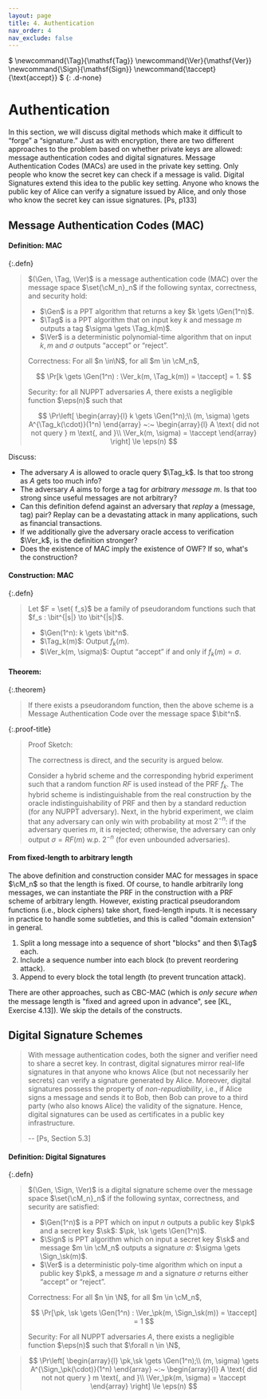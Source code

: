 ```yaml
---
layout: page
title: 4. Authentication
nav_order: 4
nav_exclude: false
---
```


$
\newcommand{\Tag}{\mathsf{Tag}}
\newcommand{\Ver}{\mathsf{Ver}}
\newcommand{\Sign}{\mathsf{Sign}}
\newcommand{\taccept}{\text{accept}}
$
{: .d-none}

Authentication
================

In this section, we will discuss digital methods which make
it difficult to “forge” a “signature.” Just as with encryption, there
are two different approaches to the problem based on whether
private keys are allowed: message authentication codes and digital
signatures. Message Authentication Codes (MACs) are used in
the private key setting. Only people who know the secret key
can check if a message is valid. Digital Signatures extend this
idea to the public key setting. Anyone who knows the public key
of Alice can verify a signature issued by Alice, and only those
who know the secret key can issue signatures. [Ps, p133]

Message Authentication Codes (MAC)
-------------------------

#### **Definition:** MAC

{:.defn}
> $(\Gen, \Tag, \Ver)$ is a message authentication code (MAC) over 
> the message space $\set{\cM_n}_n$ if the following syntax, correctness, and security hold:
> 
> - $\Gen$ is a PPT algorithm that returns a key $k \gets \Gen(1^n)$.
> - $\Tag$ is a PPT algorithm that on input key $k$ and message $m$ outputs a tag $\sigma \gets \Tag_k(m)$.
> - $\Ver$ is a deterministic polynomial-time algorithm that on input $k, m$ and $\sigma$ 
>   outputs “accept” or “reject”.
> 
> Correctness: For all $n \in\N$, for all $m \in \cM_n$,
> 
> $$
> \Pr[k \gets \Gen(1^n) : \Ver_k(m, \Tag_k(m)) = \taccept] = 1.
> $$
> 
> Security: for all NUPPT adversaries $A$, there exists a negligible function $\eps(n)$
> such that
> 
> $$
> \Pr\left[
> \begin{array}{l}
> k \gets \Gen(1^n);\\
> (m, \sigma) \gets A^{\Tag_k(\cdot)}(1^n)
> \end{array}
>  ~:~
> \begin{array}{l}
> A \text{ did not not query } m \text{, and }\\ 
> \Ver_k(m, \sigma) = \taccept
> \end{array}
> \right] \le \eps(n)
> $$

Discuss:

- The adversary $A$ is allowed to oracle query $\Tag_k$. Is that too strong as $A$ gets too much info?
- The adversary $A$ aims to forge a tag for *arbitrary message* $m$. Is that too strong since useful messages are not arbitrary?
- Can this definition defend against an adversary that *replay* a (message, tag) pair? Replay can be a devastating attack in many applications, such as financial transactions.
- If we additionally give the adversary oracle access to verification $\Ver_k$, is the definition stronger?
- Does the existence of MAC imply the existence of OWF? If so, what's the construction?

#### **Construction:** MAC

{:.defn}
> Let $F = \set{ f_s}$ be a family of pseudorandom functions such that 
> $f_s : \bit^{|s|} \to \bit^{|s|}$.
> 
> - $\Gen(1^n): k \gets \bit^n$.
> - $\Tag_k(m)$: Output $f_k(m)$.
> - $\Ver_k(m, \sigma)$: Ouptut “accept” if and only if $f_k(m) = \sigma$.

#### **Theorem:**

{:.theorem}
> If there exists a pseudorandom function, then the above scheme is a 
> Message Authentication Code over the message space $\bit^n$.

{:.proof-title}
> Proof Sketch:
> 
> The correctness is direct, and the security is argued below.
> 
> Consider a hybrid scheme and the corresponding hybrid experiment such that
> a random function $RF$ is used instead of the PRF $f_k$.
> The hybrid scheme is indistinguishable from the real construction
> by the oracle indistinguishability of PRF and then by a standard reduction
> (for any NUPPT adversary).
> Next, in the hybrid experiment, we claim that any adversary 
> can only win with probability at most $2^{-n}$:
> if the adversary queries $m$, it is rejected;
> otherwise, the adversary can only output $\sigma = RF(m)$ w.p. $2^{-n}$
> (for even unbounded adversaries).

#### From fixed-length to arbitrary length

The above definition and construction consider MAC for messages in space $\cM_n$ so that
the length is fixed.
Of course, to handle arbitrarily long messages,
we can instantiate the PRF in the construction with a PRF scheme of arbitrary length.
However, existing
practical pseudorandom functions (i.e., block ciphers) take short, ﬁxed-length inputs.
It is necessary in practice to handle some subtleties, and this is called "domain extension" in general.

1. Split a long message into a sequence of short "blocks" and then $\Tag$ each.
2. Include a sequence number into each block (to prevent reordering attack).
3. Append to every block the total length (to prevent truncation attack).

There are other approaches, such as CBC-MAC (which is *only secure when* 
the message length is "ﬁxed and agreed upon in advance", see [KL, Exercise 4.13]).
We skip the details of the constructs.

Digital Signature Schemes
-------------------------

> With message authentication codes, both the signer and verifier need to share a secret key.
> In contrast, digital signatures mirror real-life signatures in that anyone who knows Alice 
> (but not necessarily her secrets) can verify a signature generated by Alice.
> Moreover, digital signatures possess the property of *non-repudiability*, 
> i.e., if Alice signs a message and sends it to Bob, 
> then Bob can prove to a third party (who also knows Alice) the validity of the signature. 
> Hence, digital signatures can be used as certificates in a public key infrastructure.
> 
> -- [Ps, Section 5.3]

#### **Definition:** Digital Signatures

{:.defn}
> $(\Gen, \Sign, \Ver)$ is a digital signature scheme over the message space $\set{\cM_n}_n$ 
> if the following syntax, correctness, and security are satisfied:
> 
> - $\Gen(1^n)$ is a PPT which on input $n$ outputs a public key $\pk$ and a secret key $\sk$: $\pk, \sk \gets \Gen(1^n)$. 
> - $\Sign$ is PPT algorithm which on input a secret key $\sk$ and message $m \in \cM_n$ 
>   outputs a signature $\sigma$: $\sigma \gets \Sign_\sk(m)$.
> - $\Ver$ is a deterministic poly-time algorithm which on input a public key $\pk$, 
>   a message $m$ and a signature $\sigma$ returns either “accept” or “reject”.
> 
> Correctness:
> For all $n \in \N$, for all $m \in \cM_n$,
> 
> $$ 
> \Pr[\pk, \sk \gets \Gen(1^n) : \Ver_\pk(m, \Sign_\sk(m)) = \taccept] = 1
> $$
> 
> Security:
> For all NUPPT adversaries $A$, there exists a negligible function $\eps(n)$ such that
> $\forall n \in \N$,

> $$
> \Pr\left[
> \begin{array}{l}
> \pk,\sk \gets \Gen(1^n);\\
> (m, \sigma) \gets A^{\Sign_\pk(\cdot)}(1^n)
> \end{array}
>  ~:~
> \begin{array}{l}
> A \text{ did not not query } m \text{, and }\\ 
> \Ver_\pk(m, \sigma) = \taccept
> \end{array}
> \right] \le \eps(n)
> $$


